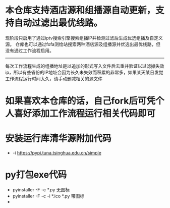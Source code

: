 # 本仓库支持酒店源和组播源自动更新，支持自动过滤出最优线路。
现阶段只启用了通过iptv搜索引擎搜索组播IP并检测过滤后生成优选组播及自定义源。
仓库也可以通过fofa测绘站搜索两种酒店源及组播源并优选出最优线路，但没有通过工作流程启用。
*************************
每次工作流程生成的组播地址是以追加的形式写入文件后去重并验证以过滤掉失效ip，所以有些省份的IP地址会因为长久未失效而积累的非常多，如果某天某日发觉工作流程运行时间太久，请手动删减相关的源文件
# 如果喜欢本仓库的话，自己fork后可凭个人喜好添加工作流程运行相关代码即可
# 安装运行库清华源附加代码
 *  -i https://pypi.tuna.tsinghua.edu.cn/simple
 # py打包exe代码
* pyinstaller -F -c *.py   无图标
* pyinstaller -F -c -i *.ico *.py   带图标
* 
